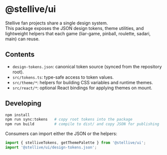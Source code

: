 # @stellive/ui

Stellive fan projects share a single design system.  
This package exposes the JSON design tokens, theme utilities, and lightweight helpers that each game (liar-game, pinball, roulette, sadari, main) can reuse.

## Contents

- `design-tokens.json`: canonical token source (synced from the repository root).
- `src/tokens.ts`: type-safe access to token values.
- `src/theme/*`: helpers for building CSS variables and runtime themes.
- `src/react/*`: optional React bindings for applying themes on mount.

## Developing

```bash
npm install
npm run sync:tokens   # copy root tokens into the package
npm run build         # compile to dist/ and copy JSON for publishing
```

Consumers can import either the JSON or the helpers:

```ts
import { stelliveTokens, getThemePalette } from '@stellive/ui';
import '@stellive/ui/design-tokens.json';
```
